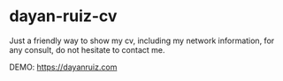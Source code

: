 # dayan-ruiz-cv

Just a friendly way to show my cv, including my network information, for any consult, do not hesitate to contact me.

DEMO: https://dayanruiz.com

